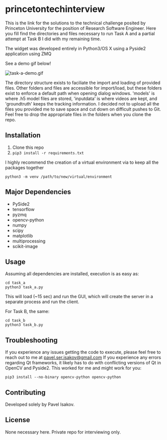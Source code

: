 # princetontechinterview

This is the link for the solutions to the technical challenge posited by Princeton University for the position of Research Software Engineer. Here you fill find the directories and files necessary to run Task A and a partial attempt at Task B I did with my remaining time.

The widget was developed entirely in Python3/OS X using a Pyside2 application using ZMQ

See a demo gif below!

![task-a-demo.gif](task-a-demo.gif)

The directory structure exists to faciliate the import and loading of provided files. Other folders and files are accessible for import/load, but these folders exist to enforce a default path when opening dialog windows. 'models' is where .h5 model files are stored, 'inputdata' is where videos are kept, and 'groundtruth' keeps the tracking information. I decided not to upload all the files you provided me to save space and cut down on difficult pushes to Git. Feel free to drop the appropriate files in the folders when you clone the repo.

## Installation
1. Clone this repo
2. `pip3 install -r requirements.txt`
  
  I highly recommend the creation of a virtual environment via to keep all the packages together
  ```
  python3 -m venv /path/to/new/virtual/environment
  ```
## Major Dependencies
* PySide2
* tensorflow
* pyzmq
* opencv-python
* numpy
* scipy
* matplotlib
* multiprocessing
* scikit-image

## Usage
Assuming all dependencies are installed, execution is as easy as:
```
cd task_a
python3 task_a.py
```
This will load (~15 sec) and run the GUI, which will create the server in a separate process and run the client.

For Task B, the same:
```
cd task_b
python3 task_b.py
```

## Troubleshooting
If you experience any issues getting the code to execute, please feel free to reach out to me at pavel.ser.isakov@gmail.com
If you experience any errors regarding Qt frameworks, it likely has to do with conflicting versions of Qt in OpenCV and Pyside2. This worked for me and might work for you:
```
pip3 install --no-binary opencv-python opencv-python
```

## Contributing
Developed solely by Pavel Isakov.

## License
None necessary here. Private repo for interviewing only.
